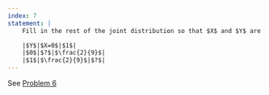```yaml
---
index: 7
statement: |
    Fill in the rest of the joint distribution so that $X$ and $Y$ are independent. There are two possible answers:

    |$Y$|$X=0$|$1$|
    |$0$|$?$|$\frac{2}{9}$|
    |$1$|$\frac{2}{9}$|$?$|
---
```

See [Problem 6](6.html)